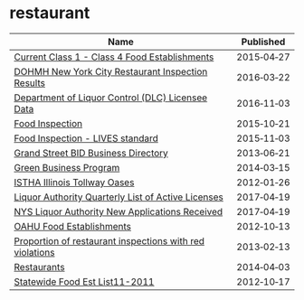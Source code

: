 # restaurant

Name | Published
---- | ---------
[Current Class 1 - Class 4 Food Establishments](../datasets/xkvv-76v8.md) | 2015&#x2011;04&#x2011;27
[DOHMH New York City Restaurant Inspection Results](../datasets/43nn-pn8j.md) | 2016&#x2011;03&#x2011;22
[Department of Liquor Control (DLC) Licensee Data](../datasets/c6rw-fazn.md) | 2016&#x2011;11&#x2011;03
[Food Inspection](../datasets/5pue-gfbe.md) | 2015&#x2011;10&#x2011;21
[Food Inspection - LIVES standard](../datasets/ft84-r7wr.md) | 2015&#x2011;11&#x2011;03
[Grand Street BID Business Directory](../datasets/656a-faqy.md) | 2013&#x2011;06&#x2011;21
[Green Business Program](../datasets/vcaz-dwuy.md) | 2014&#x2011;03&#x2011;15
[ISTHA Illinois Tollway Oases](../datasets/zyh4-gim7.md) | 2012&#x2011;01&#x2011;26
[Liquor Authority Quarterly List of Active Licenses](../datasets/hrvs-fxs2.md) | 2017&#x2011;04&#x2011;19
[NYS Liquor Authority New Applications Received](../datasets/2kid-jvyk.md) | 2017&#x2011;04&#x2011;19
[OAHU Food Establishments](../datasets/qkvm-skze.md) | 2012&#x2011;10&#x2011;13
[Proportion of restaurant inspections with red violations](../datasets/2qw6-nhv6.md) | 2013&#x2011;02&#x2011;13
[Restaurants](../datasets/k5ry-ef3g.md) | 2014&#x2011;04&#x2011;03
[Statewide Food Est List11-2011](../datasets/9ekn-r3cm.md) | 2012&#x2011;10&#x2011;17

